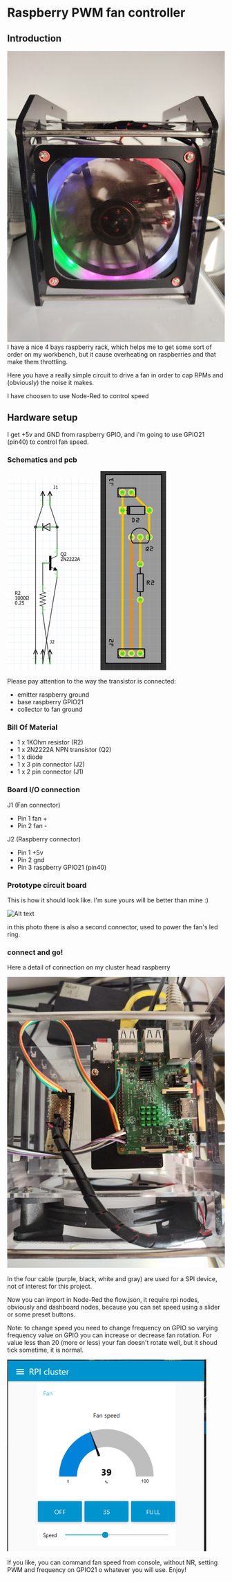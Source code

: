 # Raspberry PWM fan controller 
## Introduction

![Alt text](/img/1666790543910.jpg "Raspberry rack")
I have a nice 4 bays raspberry rack, which helps me to get some sort of order on my workbench, but it cause overheating on raspberries and that make them throttling.

Here you have a really simple circuit to drive a fan in order to cap RPMs and (obviously) the noise it makes.

I have choosen to use Node-Red to control speed

## Hardware setup

I get +5v and GND from raspberry GPIO, and i'm going to use GPIO21 (pin40) to control fan speed.

### Schematics and pcb
![Alt text](/img/schematics.png)   ![Alt text](/img/pbc.png)

Please pay attention to the way the transistor is connected:
- emitter raspberry ground
- base raspberry GPIO21
- collector to fan ground 

### Bill Of Material
- 1 x 1KOhm resistor (R2)
- 1 x 2N2222A NPN transistor (Q2)
- 1 x diode
- 1 x 3 pin connector (J2)
- 1 x 2 pin connector (J1)

### Board I/O connection
J1 (Fan connector)
- Pin 1 fan +
- Pin 2 fan -

J2 (Raspberry connector)
- Pin 1 +5v 
- Pin 2 gnd
- Pin 3 raspberry GPIO21 (pin40)

### Prototype circuit board
This is how it should look like. I'm sure yours will be better than mine :)

![Alt text](/img/IMG_20221026_140357.jpg "Selfmade prototype board")

in this photo there is also a second connector, used to power the fan's led ring.

### connect and go!
Here a detail of connection on my cluster head raspberry

![Alt text](/img/IMG_20221026_141100.jpg "Wiring")

In the four cable (purple, black, white and gray) are used for a SPI device, not of interest for this project.

Now you can import in Node-Red the flow.json, it require rpi nodes, obviously and dashboard nodes, because you can set speed using a slider or some preset buttons.

Note: to change speed you need to change frequency on GPIO so varying frequency value on GPIO you can increase or decrease fan rotation. For value less than 20 (more or less) your fan doesn't rotate well, but it shoud tick sometime, it is normal.


![Alt text](/img/nodered.png "Node Red fan commands")

If you like, you can command fan speed from console, without NR, setting PWM and frequency on GPIO21 o whatever you will use.
Enjoy!